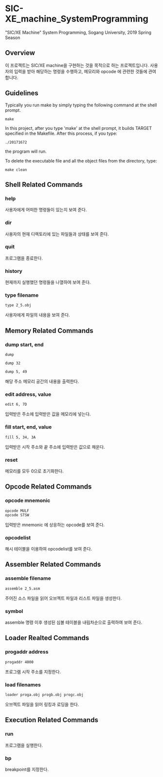 # SIC-XE_machine_SystemProgramming
"SIC/XE Machine" System Programming, Sogang University, 2019 Spring Season


## Overview
이 프로젝트는 SIC/XE machine을 구현하는 것을 목적으로 하는 프로젝트입니다. 사용자의 입력을 받아 해당하는 명령을 수행하고, 메모리와 opcode 에 관련한 것들에 관여합니다.

## Guidelines

Typically you run make by simply typing the following command at the shell prompt.

    make
              
              
In this project, after you type 'make' at the shell prompt, it builds TARGET specified in the Makefile. After this process, if you type:
                    
    ./20171672
    
the program will run.

To delete the executable file and all the object files from the directory, type:

    make clean
    
## Shell Related Commands
### help
사용자에게 어떠한 명령들이 있는지 보여 준다.

### dir
사용자의 현재 디렉토리에 있는 파일들과 상태를 보여 준다.

### quit
프로그램을 종료한다.

### history
현재까지 실행했던 명령들을 나열하여 보여 준다.

### type filename
    type 2_5.obj
사용자에게 파일의 내용을 보여 준다.



## Memory Related Commands

### dump start, end
    dump
  
    dump 32
  
    dump 5, 49
해당 주소 메모리 공간의 내용을 출력한다.

### edit address, value
    edit 6, 7D
입력받은 주소에 입력받은 값을 메모리에 넣는다.

### fill start, end, value
    fill 5, 34, 3A
입력받은 시작 주소와 끝 주소에 입력받은 값으로 채운다.

### reset
메모리를 모두 0으로 초기화한다.

## Opcode Related Commands
### opcode mnemonic
    opcode MULF
    opcode STSW
    
입력받은 mnemonic 에 상응하는 opcode를 보여 준다.

### opcodelist
해시 테이블을 이용하여 opcodelist를 보여 준다.


## Assembler Related Commands
### assemble filename
    assemble 2_5.asm
주어진 소스 파일을 읽어 오브젝트 파일과 리스트 파일을 생성한다.

### symbol
assemble 명령 이후 생성된 심볼 테이블을 내림차순으로 출력하여 보여 준다.


## Loader Realted Commands
### progaddr address
    progaddr 4000
프로그램 시작 주소를 지정한다.

### load filenames
    loader proga.obj progb.obj progc.obj
오브젝트 파일을 읽어 링킹과 로딩을 한다.

## Execution Related Commands
### run
프로그램을 실행한다.

### bp
breakpoint를 지정한다.


